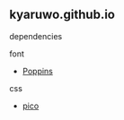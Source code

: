 ## kyaruwo.github.io

dependencies

font
- [Poppins](https://fonts.google.com/specimen/Poppins)

css
- [pico](https://picocss.com/)
